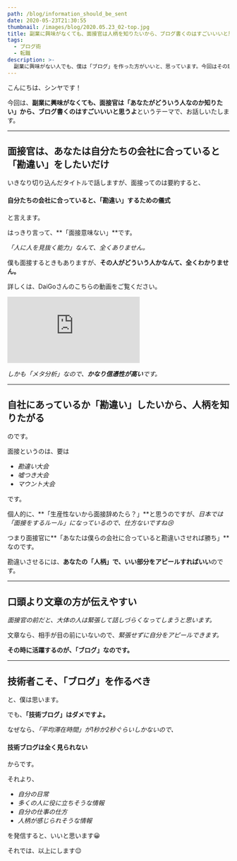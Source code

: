 ```yaml
---
path: /blog/information_should_be_sent
date: 2020-05-23T21:30:55
thumbnail: /images/blog/2020.05.23_02-top.jpg
title: 副業に興味がなくても、面接官は人柄を知りたいから、ブログ書くのはすごいいいと思うよ【僕は面接官でもあります】
tags:
  - ブログ術
  - 転職
description: >-
  副業に興味がない人でも、僕は「ブログ」を作った方がいいと、思っています。今回はその理由を、解説いたします。
---
```


こんにちは、シンヤです！

今回は、**副業に興味がなくても、面接官は「あなたがどういう人なのか知りたい」から、ブログ書くのはすごいいいと思うよ**というテーマで、お話しいたします。

---

## 面接官は、あなたは自分たちの会社に合っていると「勘違い」をしたいだけ

いきなり切り込んだタイトルで話しますが、面接ってのは要約すると、

#### 自分たちの会社に合っていると、「勘違い」するための儀式

と言えます。

はっきり言って、**「面接意味ない」**です。

*「人に人を見抜く能力」なんて、全くありません。*

僕も面接するときもありますが、**その人がどういう人かなんて、全くわかりません。**

詳しくは、DaiGoさんのこちらの動画をご覧ください。

<div class="post__movie--wrap">
  <iframe src="https://www.youtube.com/embed/hoUVyVtJtds" frameborder="0" allow="accelerometer; autoplay; encrypted-media; gyroscope; picture-in-picture" allowfullscreen></iframe>
</div>

*しかも「メタ分析」なので、**かなり信憑性が高い**です。*

---

## 自社にあっているか「勘違い」したいから、人柄を知りたがる

のです。

面接というのは、要は

- *勘違い大会*
- *嘘つき大会*
- *マウント大会*

です。

個人的に、**「生産性ないから面接辞めたら？」**と思うのですが、*日本では「面接をするルール」になっているので、仕方ないですね😢*

つまり面接官に**「あなたは僕らの会社に合っていると勘違いさせれば勝ち」**なのです。

勘違いさせるには、**あなたの「人柄」で、いい部分をアピールすればいい**のです。

---

## 口頭より文章の方が伝えやすい

*面接官の前だと、大体の人は緊張して話しづらくなってしまうと思います。*

文章なら、相手が目の前にいないので、*緊張せずに自分をアピールできます。*

**その時に活躍するのが、「ブログ」なのです。**

---

## 技術者こそ、「ブログ」を作るべき

と、僕は思います。

でも、**「技術ブログ」はダメですよ。**

なぜなら、*「平均滞在時間」が1秒か2秒ぐらいしかないので、*

#### 技術ブログは全く見られない

からです。

それより、

- *自分の日常*
- *多くの人に役に立ちそうな情報*
- *自分の仕事の仕方*
- *人柄が感じられそうな情報*

を発信すると、いいと思います😀

それでは、以上にします😌
